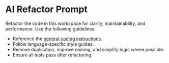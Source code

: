<!-- file: .github/prompts/ai-refactor.prompt.md -->
<!-- version: 1.0.0 -->
<!-- guid: 033f8e46-04db-4c72-895c-3cfa8b89a35d -->

<!-- file: .github/prompts/ai-refactor.prompt.md -->

# AI Refactor Prompt

Refactor the code in this workspace for clarity, maintainability, and performance. Use the following
guidelines:

- Reference the [general coding instructions](../instructions/general-coding.instructions.md).
- Follow language-specific style guides.
- Remove duplication, improve naming, and simplify logic where possible.
- Ensure all tests pass after refactoring.

